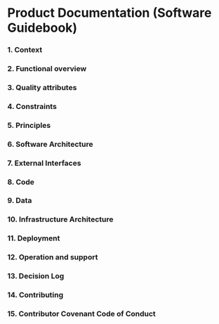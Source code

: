 # Product Documentation (Software Guidebook)

### 1. Context

### 2. Functional overview

### 3. Quality attributes

### 4. Constraints

### 5. Principles

### 6. Software Architecture

### 7. External Interfaces

### 8. Code

### 9. Data

### 10. Infrastructure Architecture

### 11. Deployment

### 12. Operation and support

### 13. Decision Log

### 14. Contributing

### 15. Contributor Covenant Code of Conduct
